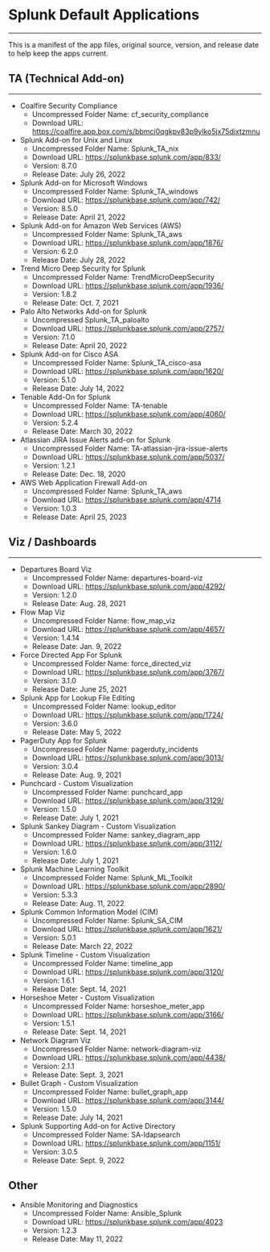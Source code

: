 # Splunk Default Applications
---
This is a manifest of the app files, original source, version, and release date to help keep the apps current.

## TA (Technical Add-on)
---
- Coalfire Security Compliance
  - Uncompressed Folder Name: cf_security_compliance
  - Download URL: https://coalfire.app.box.com/s/bbmcj0qgkpv83p9ylko5jx75djxtzmnu
- Splunk Add-on for Unix and Linux
  - Uncompressed Folder Name: Splunk_TA_nix
  - Download URL: https://splunkbase.splunk.com/app/833/
  - Version: 8.7.0
  - Release Date: July 26, 2022
- Splunk Add-on for Microsoft Windows
  - Uncompressed Folder Name: Splunk_TA_windows
  - Download URL: https://splunkbase.splunk.com/app/742/
  - Version: 8.5.0
  - Release Date: April 21, 2022
- Splunk Add-on for Amazon Web Services (AWS)
  - Uncompressed Folder Name: Splunk_TA_aws
  - Download URL: https://splunkbase.splunk.com/app/1876/
  - Version: 6.2.0
  - Release Date: July 28, 2022
- Trend Micro Deep Security for Splunk
  - Uncompressed Folder Name: TrendMicroDeepSecurity
  - Download URL: https://splunkbase.splunk.com/app/1936/
  - Version: 1.8.2
  - Release Date: Oct. 7, 2021
- Palo Alto Networks Add-on for Splunk
  - Uncompressed Splunk_TA_paloalto
  - Download URL: https://splunkbase.splunk.com/app/2757/
  - Version: 7.1.0
  - Release Date: April 20, 2022
- Splunk Add-on for Cisco ASA
  - Uncompressed Folder Name: Splunk_TA_cisco-asa
  - Download URL: https://splunkbase.splunk.com/app/1620/
  - Version: 5.1.0
  - Release Date: July 14, 2022
- Tenable Add-On for Splunk
  - Uncompressed Folder Name: TA-tenable
  - Download URL: https://splunkbase.splunk.com/app/4060/
  - Version: 5.2.4
  - Release Date: March 30, 2022
- Atlassian JIRA Issue Alerts add-on for Splunk
  - Uncompressed Folder Name: TA-atlassian-jira-issue-alerts
  - Download URL: https://splunkbase.splunk.com/app/5037/
  - Version: 1.2.1
  - Release Date: Dec. 18, 2020
- AWS Web Application Firewall Add-on
  - Uncompressed Folder Name: Splunk_TA_aws
  - Download URL: https://splunkbase.splunk.com/app/4714
  - Version: 1.0.3
  - Release Date: April 25, 2023
  

## Viz / Dashboards
---
- Departures Board Viz
  - Uncompressed Folder Name: departures-board-viz
  - Download URL: https://splunkbase.splunk.com/app/4292/
  - Version: 1.2.0
  - Release Date: Aug. 28, 2021
- Flow Map Viz
  - Uncompressed Folder Name: flow_map_viz
  - Download URL: https://splunkbase.splunk.com/app/4657/
  - Version: 1.4.14
  - Release Date: Jan. 9, 2022
- Force Directed App For Splunk
  - Uncompressed Folder Name: force_directed_viz
  - Download URL: https://splunkbase.splunk.com/app/3767/
  - Version: 3.1.0
  - Release Date: June 25, 2021
- Splunk App for Lookup File Editing
  - Uncompressed Folder Name: lookup_editor
  - Download URL: https://splunkbase.splunk.com/app/1724/
  - Version: 3.6.0
  - Release Date: May 5, 2022
- PagerDuty App for Splunk
  - Uncompressed Folder Name: pagerduty_incidents
  - Download URL: https://splunkbase.splunk.com/app/3013/
  - Version: 3.0.4
  - Release Date: Aug. 9, 2021
- Punchcard - Custom Visualization
  - Uncompressed Folder Name: punchcard_app
  - Download URL: https://splunkbase.splunk.com/app/3129/
  - Version: 1.5.0
  - Release Date: July 1, 2021
- Splunk Sankey Diagram - Custom Visualization
  - Uncompressed Folder Name: sankey_diagram_app
  - Download URL: https://splunkbase.splunk.com/app/3112/
  - Version: 1.6.0
  - Release Date: July 1, 2021
- Splunk Machine Learning Toolkit
  - Uncompressed Folder Name: Splunk_ML_Toolkit
  - Download URL: https://splunkbase.splunk.com/app/2890/
  - Version: 5.3.3
  - Release Date: Aug. 11, 2022
- Splunk Common Information Model (CIM)
  - Uncompressed Folder Name: Splunk_SA_CIM
  - Download URL: https://splunkbase.splunk.com/app/1621/
  - Version: 5.0.1
  - Release Date: March 22, 2022
- Splunk Timeline - Custom Visualization
  - Uncompressed Folder Name: timeline_app
  - Download URL: https://splunkbase.splunk.com/app/3120/
  - Version: 1.6.1
  - Release Date: Sept. 14, 2021
- Horseshoe Meter - Custom Visualization
  - Uncompressed Folder Name: horseshoe_meter_app
  - Download URL: https://splunkbase.splunk.com/app/3166/
  - Version: 1.5.1
  - Release Date: Sept. 14, 2021
- Network Diagram Viz
  - Uncompressed Folder Name: network-diagram-viz
  - Download URL: https://splunkbase.splunk.com/app/4438/
  - Version: 2.1.1
  - Release Date: Sept. 3, 2021
- Bullet Graph - Custom Visualization
  - Uncompressed Folder Name: bullet_graph_app
  - Download URL: https://splunkbase.splunk.com/app/3144/
  - Version: 1.5.0
  - Release Date: July 14, 2021
- Splunk Supporting Add-on for Active Directory
  - Uncompressed Folder Name: SA-ldapsearch
  - Download URL: https://splunkbase.splunk.com/app/1151/
  - Version: 3.0.5
  - Release Date: Sept. 9, 2022

## Other
- Ansible Monitoring and Diagnostics
  - Uncompressed Folder Name: Ansible_Splunk
  - Download URL: https://splunkbase.splunk.com/app/4023
  - Version: 1.2.3
  - Release Date: May 11, 2022